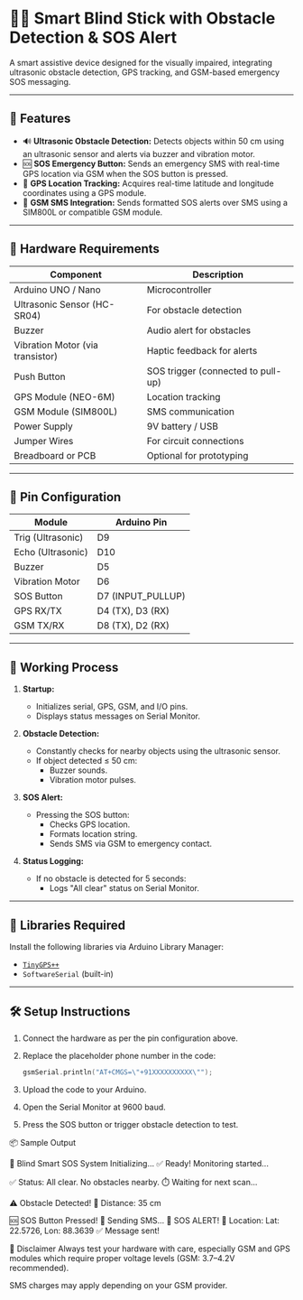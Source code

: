 # 👨‍🦯 Smart Blind Stick with Obstacle Detection & SOS Alert

A smart assistive device designed for the visually impaired, integrating ultrasonic obstacle detection, GPS tracking, and GSM-based emergency SOS messaging.

---

## 📌 Features

- 🔊 **Ultrasonic Obstacle Detection:** Detects objects within 50 cm using an ultrasonic sensor and alerts via buzzer and vibration motor.
- 🆘 **SOS Emergency Button:** Sends an emergency SMS with real-time GPS location via GSM when the SOS button is pressed.
- 📡 **GPS Location Tracking:** Acquires real-time latitude and longitude coordinates using a GPS module.
- 📲 **GSM SMS Integration:** Sends formatted SOS alerts over SMS using a SIM800L or compatible GSM module.

---

## 🧰 Hardware Requirements

| Component                  | Description                          |
|----------------------------|--------------------------------------|
| Arduino UNO / Nano         | Microcontroller                      |
| Ultrasonic Sensor (HC-SR04)| For obstacle detection               |
| Buzzer                     | Audio alert for obstacles            |
| Vibration Motor (via transistor) | Haptic feedback for alerts    |
| Push Button                | SOS trigger (connected to pull-up)  |
| GPS Module (NEO-6M)        | Location tracking                    |
| GSM Module (SIM800L)       | SMS communication                    |
| Power Supply               | 9V battery / USB                     |
| Jumper Wires               | For circuit connections              |
| Breadboard or PCB          | Optional for prototyping             |

---

## 🔌 Pin Configuration

| Module           | Arduino Pin |
|------------------|-------------|
| Trig (Ultrasonic) | D9         |
| Echo (Ultrasonic) | D10        |
| Buzzer           | D5          |
| Vibration Motor  | D6          |
| SOS Button       | D7 (INPUT_PULLUP) |
| GPS RX/TX        | D4 (TX), D3 (RX) |
| GSM TX/RX        | D8 (TX), D2 (RX) |

---

## 🔁 Working Process

1. **Startup:**
   - Initializes serial, GPS, GSM, and I/O pins.
   - Displays status messages on Serial Monitor.

2. **Obstacle Detection:**
   - Constantly checks for nearby objects using the ultrasonic sensor.
   - If object detected ≤ 50 cm:
     - Buzzer sounds.
     - Vibration motor pulses.

3. **SOS Alert:**
   - Pressing the SOS button:
     - Checks GPS location.
     - Formats location string.
     - Sends SMS via GSM to emergency contact.

4. **Status Logging:**
   - If no obstacle is detected for 5 seconds:
     - Logs "All clear" status on Serial Monitor.

---

## 🧠 Libraries Required

Install the following libraries via Arduino Library Manager:

- [`TinyGPS++`](https://github.com/mikalhart/TinyGPSPlus)
- `SoftwareSerial` (built-in)

---

## 🛠️ Setup Instructions

1. Connect the hardware as per the pin configuration above.
2. Replace the placeholder phone number in the code:
   ```cpp
   gsmSerial.println("AT+CMGS=\"+91XXXXXXXXXX\"");
3. Upload the code to your Arduino.

4. Open the Serial Monitor at 9600 baud.

5. Press the SOS button or trigger obstacle detection to test.

📦 Sample Output

🔰 Blind Smart SOS System Initializing...
✅ Ready! Monitoring started...

✅ Status: All clear. No obstacles nearby.
⏱️ Waiting for next scan...

⚠️ Obstacle Detected!
📏 Distance: 35 cm

🆘 SOS Button Pressed!
📲 Sending SMS...
🚨 SOS ALERT!
📍 Location: Lat: 22.5726, Lon: 88.3639
✅ Message sent!



🚨 Disclaimer
Always test your hardware with care, especially GSM and GPS modules which require proper voltage levels (GSM: 3.7–4.2V recommended).

SMS charges may apply depending on your GSM provider.